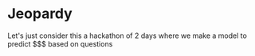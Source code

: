# Jeopardy
Let's just consider this a hackathon of 2 days where we make a model to predict $$$ based on questions
